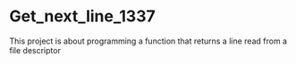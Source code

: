 # Get_next_line_1337
This project is about programming a function that returns a line read from a file descriptor
